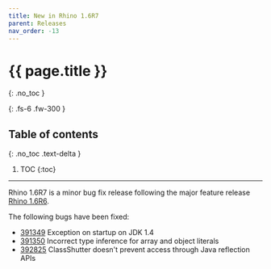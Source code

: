 ```yaml
---
title: New in Rhino 1.6R7
parent: Releases
nav_order: -13
---
```


# {{ page.title }}
{: .no_toc }

{: .fs-6 .fw-300 }

## Table of contents
{: .no_toc .text-delta }

1. TOC
{:toc}

---
Rhino 1.6R7 is a minor bug fix release following the major feature release [Rhino 1.6R6](new_in_rhino_1.6r6.md).

The following bugs have been fixed:
- [391349](https://bugzilla.mozilla.org/show_bug.cgi?id=391349) Exception on startup on JDK 1.4 
- [391350](https://bugzilla.mozilla.org/show_bug.cgi?id=391350) Incorrect type inference for array and object literals
- [392825](https://bugzilla.mozilla.org/show_bug.cgi?id=392825) ClassShutter doesn't prevent access through Java reflection APIs